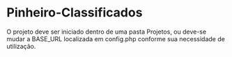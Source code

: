 # Pinheiro-Classificados
O projeto deve ser iniciado dentro de uma pasta Projetos, ou deve-se mudar a BASE_URL localizada em config.php conforme sua necessidade de utilização.
